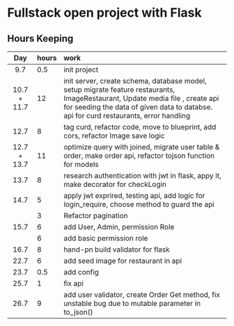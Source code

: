 # Fullstack open project with Flask

## Hours Keeping
| Day | hours | work |
|:----:|:-----|:-----|
|9.7| 0.5 | init project |
|10.7 + 11.7| 12 | init server, create schema, database model, setup migrate feature restaurants, ImageRestaurant, Update media file , create api for seeding the data of given data to databse. api for curd restaurants, error handling|
|12.7| 8 | tag curd, refactor code, move to blueprint, add cors, refactor Image save logic|, connect to react app |
|12.7 + 13.7| 11 | optimize query with joined, migrate user table & order, make order api, refactor tojson function for models |
|13.7| 8 | research authentication with jwt in flask, appy it, make decorator for checkLogin |
|14.7| 5 | apply jwt exprired, testing api, add logic for login_require, choose method to guard the api |
|| 3 | Refactor pagination|
|15.7| 6 | add User, Admin, permission Role|
|| 6 | add basic permission role|
|16.7| 8 | hand-pn build validator for flask|
|22.7| 6 | add seed image for restaurant in api |
|23.7| 0.5 | add config |
|25.7| 1 | fix api |
|26.7| 9 | add user validator, create Order Get method, fix unstable bug due to mutable parameter in to_json()|